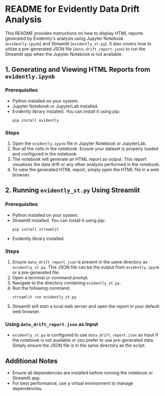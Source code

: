 
# README for Evidently Data Drift Analysis

This README provides instructions on how to display HTML reports generated by Evidently's analysis using Jupyter Notebook (`evidently.ipynb`) and Streamlit (`evidently_st.py`). It also covers how to utilize a pre-generated JSON file (`data_drift_report.json`) to run the Streamlit app when the Jupyter Notebook is not available.

## 1. Generating and Viewing HTML Reports from `evidently.ipynb`

### Prerequisites
- Python installed on your system.
- Jupyter Notebook or JupyterLab installed.
- Evidently library installed. You can install it using pip:
  ```
  pip install evidently
  ```

### Steps
1. Open the `evidently.ipynb` file in Jupyter Notebook or JupyterLab.
2. Run all the cells in the notebook. Ensure your dataset is properly loaded and configured in the notebook.
3. The notebook will generate an HTML report as output. This report visualizes the data drift or any other analysis performed in the notebook.
4. To view the generated HTML report, simply open the HTML file in a web browser.

## 2. Running `evidently_st.py` Using Streamlit

### Prerequisites
- Python installed on your system.
- Streamlit installed. You can install it using pip:
  ```
  pip install streamlit
  ```
- Evidently library installed.

### Steps
1. Ensure `data_drift_report.json` is present in the same directory as `evidently_st.py`. This JSON file can be the output from `evidently.ipynb` or a pre-generated file.
2. Open a terminal or command prompt.
3. Navigate to the directory containing `evidently_st.py`.
4. Run the following command:
   ```
   streamlit run evidently_st.py
   ```
5. Streamlit will start a local web server and open the report in your default web browser.

### Using `data_drift_report.json` as Input
- `evidently_st.py` is configured to use `data_drift_report.json` as input if the notebook is not available or you prefer to use pre-generated data. Simply ensure the JSON file is in the same directory as the script.

## Additional Notes

- Ensure all dependencies are installed before running the notebook or Streamlit app.
- For best performance, use a virtual environment to manage dependencies.
